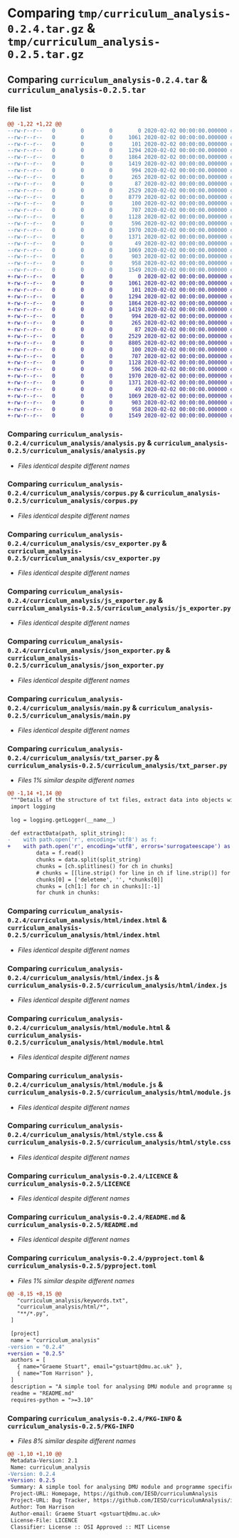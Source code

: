# Comparing `tmp/curriculum_analysis-0.2.4.tar.gz` & `tmp/curriculum_analysis-0.2.5.tar.gz`

## Comparing `curriculum_analysis-0.2.4.tar` & `curriculum_analysis-0.2.5.tar`

### file list

```diff
@@ -1,22 +1,22 @@
--rw-r--r--   0        0        0        0 2020-02-02 00:00:00.000000 curriculum_analysis-0.2.4/curriculum_analysis/__init__.py
--rw-r--r--   0        0        0     1061 2020-02-02 00:00:00.000000 curriculum_analysis-0.2.4/curriculum_analysis/analysis.py
--rw-r--r--   0        0        0      101 2020-02-02 00:00:00.000000 curriculum_analysis-0.2.4/curriculum_analysis/config.cfg.default
--rw-r--r--   0        0        0     1294 2020-02-02 00:00:00.000000 curriculum_analysis-0.2.4/curriculum_analysis/corpus.py
--rw-r--r--   0        0        0     1864 2020-02-02 00:00:00.000000 curriculum_analysis-0.2.4/curriculum_analysis/csv_exporter.py
--rw-r--r--   0        0        0     1419 2020-02-02 00:00:00.000000 curriculum_analysis-0.2.4/curriculum_analysis/js_exporter.py
--rw-r--r--   0        0        0      994 2020-02-02 00:00:00.000000 curriculum_analysis-0.2.4/curriculum_analysis/json_exporter.py
--rw-r--r--   0        0        0      265 2020-02-02 00:00:00.000000 curriculum_analysis-0.2.4/curriculum_analysis/keywords.py
--rw-r--r--   0        0        0       87 2020-02-02 00:00:00.000000 curriculum_analysis-0.2.4/curriculum_analysis/keywords.txt
--rw-r--r--   0        0        0     2529 2020-02-02 00:00:00.000000 curriculum_analysis-0.2.4/curriculum_analysis/main.py
--rw-r--r--   0        0        0     8779 2020-02-02 00:00:00.000000 curriculum_analysis-0.2.4/curriculum_analysis/txt_parser.py
--rw-r--r--   0        0        0      100 2020-02-02 00:00:00.000000 curriculum_analysis-0.2.4/curriculum_analysis/html/data.js
--rw-r--r--   0        0        0      707 2020-02-02 00:00:00.000000 curriculum_analysis-0.2.4/curriculum_analysis/html/index.html
--rw-r--r--   0        0        0     1128 2020-02-02 00:00:00.000000 curriculum_analysis-0.2.4/curriculum_analysis/html/index.js
--rw-r--r--   0        0        0      596 2020-02-02 00:00:00.000000 curriculum_analysis-0.2.4/curriculum_analysis/html/module.html
--rw-r--r--   0        0        0     1970 2020-02-02 00:00:00.000000 curriculum_analysis-0.2.4/curriculum_analysis/html/module.js
--rw-r--r--   0        0        0     1371 2020-02-02 00:00:00.000000 curriculum_analysis-0.2.4/curriculum_analysis/html/style.css
--rw-r--r--   0        0        0       49 2020-02-02 00:00:00.000000 curriculum_analysis-0.2.4/.gitignore
--rw-r--r--   0        0        0     1069 2020-02-02 00:00:00.000000 curriculum_analysis-0.2.4/LICENCE
--rw-r--r--   0        0        0      903 2020-02-02 00:00:00.000000 curriculum_analysis-0.2.4/README.md
--rw-r--r--   0        0        0      958 2020-02-02 00:00:00.000000 curriculum_analysis-0.2.4/pyproject.toml
--rw-r--r--   0        0        0     1549 2020-02-02 00:00:00.000000 curriculum_analysis-0.2.4/PKG-INFO
+-rw-r--r--   0        0        0        0 2020-02-02 00:00:00.000000 curriculum_analysis-0.2.5/curriculum_analysis/__init__.py
+-rw-r--r--   0        0        0     1061 2020-02-02 00:00:00.000000 curriculum_analysis-0.2.5/curriculum_analysis/analysis.py
+-rw-r--r--   0        0        0      101 2020-02-02 00:00:00.000000 curriculum_analysis-0.2.5/curriculum_analysis/config.cfg.default
+-rw-r--r--   0        0        0     1294 2020-02-02 00:00:00.000000 curriculum_analysis-0.2.5/curriculum_analysis/corpus.py
+-rw-r--r--   0        0        0     1864 2020-02-02 00:00:00.000000 curriculum_analysis-0.2.5/curriculum_analysis/csv_exporter.py
+-rw-r--r--   0        0        0     1419 2020-02-02 00:00:00.000000 curriculum_analysis-0.2.5/curriculum_analysis/js_exporter.py
+-rw-r--r--   0        0        0      994 2020-02-02 00:00:00.000000 curriculum_analysis-0.2.5/curriculum_analysis/json_exporter.py
+-rw-r--r--   0        0        0      265 2020-02-02 00:00:00.000000 curriculum_analysis-0.2.5/curriculum_analysis/keywords.py
+-rw-r--r--   0        0        0       87 2020-02-02 00:00:00.000000 curriculum_analysis-0.2.5/curriculum_analysis/keywords.txt
+-rw-r--r--   0        0        0     2529 2020-02-02 00:00:00.000000 curriculum_analysis-0.2.5/curriculum_analysis/main.py
+-rw-r--r--   0        0        0     8805 2020-02-02 00:00:00.000000 curriculum_analysis-0.2.5/curriculum_analysis/txt_parser.py
+-rw-r--r--   0        0        0      100 2020-02-02 00:00:00.000000 curriculum_analysis-0.2.5/curriculum_analysis/html/data.js
+-rw-r--r--   0        0        0      707 2020-02-02 00:00:00.000000 curriculum_analysis-0.2.5/curriculum_analysis/html/index.html
+-rw-r--r--   0        0        0     1128 2020-02-02 00:00:00.000000 curriculum_analysis-0.2.5/curriculum_analysis/html/index.js
+-rw-r--r--   0        0        0      596 2020-02-02 00:00:00.000000 curriculum_analysis-0.2.5/curriculum_analysis/html/module.html
+-rw-r--r--   0        0        0     1970 2020-02-02 00:00:00.000000 curriculum_analysis-0.2.5/curriculum_analysis/html/module.js
+-rw-r--r--   0        0        0     1371 2020-02-02 00:00:00.000000 curriculum_analysis-0.2.5/curriculum_analysis/html/style.css
+-rw-r--r--   0        0        0       49 2020-02-02 00:00:00.000000 curriculum_analysis-0.2.5/.gitignore
+-rw-r--r--   0        0        0     1069 2020-02-02 00:00:00.000000 curriculum_analysis-0.2.5/LICENCE
+-rw-r--r--   0        0        0      903 2020-02-02 00:00:00.000000 curriculum_analysis-0.2.5/README.md
+-rw-r--r--   0        0        0      958 2020-02-02 00:00:00.000000 curriculum_analysis-0.2.5/pyproject.toml
+-rw-r--r--   0        0        0     1549 2020-02-02 00:00:00.000000 curriculum_analysis-0.2.5/PKG-INFO
```

### Comparing `curriculum_analysis-0.2.4/curriculum_analysis/analysis.py` & `curriculum_analysis-0.2.5/curriculum_analysis/analysis.py`

 * *Files identical despite different names*

### Comparing `curriculum_analysis-0.2.4/curriculum_analysis/corpus.py` & `curriculum_analysis-0.2.5/curriculum_analysis/corpus.py`

 * *Files identical despite different names*

### Comparing `curriculum_analysis-0.2.4/curriculum_analysis/csv_exporter.py` & `curriculum_analysis-0.2.5/curriculum_analysis/csv_exporter.py`

 * *Files identical despite different names*

### Comparing `curriculum_analysis-0.2.4/curriculum_analysis/js_exporter.py` & `curriculum_analysis-0.2.5/curriculum_analysis/js_exporter.py`

 * *Files identical despite different names*

### Comparing `curriculum_analysis-0.2.4/curriculum_analysis/json_exporter.py` & `curriculum_analysis-0.2.5/curriculum_analysis/json_exporter.py`

 * *Files identical despite different names*

### Comparing `curriculum_analysis-0.2.4/curriculum_analysis/main.py` & `curriculum_analysis-0.2.5/curriculum_analysis/main.py`

 * *Files identical despite different names*

### Comparing `curriculum_analysis-0.2.4/curriculum_analysis/txt_parser.py` & `curriculum_analysis-0.2.5/curriculum_analysis/txt_parser.py`

 * *Files 1% similar despite different names*

```diff
@@ -1,14 +1,14 @@
 """Details of the structure of txt files, extract data into objects with properties"""
 import logging
 
 log = logging.getLogger(__name__)
 
 def extractData(path, split_string):
-    with path.open('r', encoding='utf8') as f:
+    with path.open('r', encoding='utf8', errors='surrogateescape') as f:
         data = f.read()
         chunks = data.split(split_string)
         chunks = [ch.splitlines() for ch in chunks]
         # chunks = [[line.strip() for line in ch if line.strip()] for ch in chunks]
         chunks[0] = ['deleteme', '', *chunks[0]]
         chunks = [ch[1:] for ch in chunks][:-1]
         for chunk in chunks:
```

### Comparing `curriculum_analysis-0.2.4/curriculum_analysis/html/index.html` & `curriculum_analysis-0.2.5/curriculum_analysis/html/index.html`

 * *Files identical despite different names*

### Comparing `curriculum_analysis-0.2.4/curriculum_analysis/html/index.js` & `curriculum_analysis-0.2.5/curriculum_analysis/html/index.js`

 * *Files identical despite different names*

### Comparing `curriculum_analysis-0.2.4/curriculum_analysis/html/module.html` & `curriculum_analysis-0.2.5/curriculum_analysis/html/module.html`

 * *Files identical despite different names*

### Comparing `curriculum_analysis-0.2.4/curriculum_analysis/html/module.js` & `curriculum_analysis-0.2.5/curriculum_analysis/html/module.js`

 * *Files identical despite different names*

### Comparing `curriculum_analysis-0.2.4/curriculum_analysis/html/style.css` & `curriculum_analysis-0.2.5/curriculum_analysis/html/style.css`

 * *Files identical despite different names*

### Comparing `curriculum_analysis-0.2.4/LICENCE` & `curriculum_analysis-0.2.5/LICENCE`

 * *Files identical despite different names*

### Comparing `curriculum_analysis-0.2.4/README.md` & `curriculum_analysis-0.2.5/README.md`

 * *Files identical despite different names*

### Comparing `curriculum_analysis-0.2.4/pyproject.toml` & `curriculum_analysis-0.2.5/pyproject.toml`

 * *Files 1% similar despite different names*

```diff
@@ -8,15 +8,15 @@
   "curriculum_analysis/keywords.txt",
   "curriculum_analysis/html/*",
   "**/*.py",  
 ]
 
 [project]
 name = "curriculum_analysis"
-version = "0.2.4"
+version = "0.2.5"
 authors = [
   { name="Graeme Stuart", email="gstuart@dmu.ac.uk" },
   { name="Tom Harrison" },
 ]
 description = "A simple tool for analysing DMU module and programme specifications with respect to provided keywords."
 readme = "README.md"
 requires-python = ">=3.10"
```

### Comparing `curriculum_analysis-0.2.4/PKG-INFO` & `curriculum_analysis-0.2.5/PKG-INFO`

 * *Files 8% similar despite different names*

```diff
@@ -1,10 +1,10 @@
 Metadata-Version: 2.1
 Name: curriculum_analysis
-Version: 0.2.4
+Version: 0.2.5
 Summary: A simple tool for analysing DMU module and programme specifications with respect to provided keywords.
 Project-URL: Homepage, https://github.com/IESD/curriculumAnalysis
 Project-URL: Bug Tracker, https://github.com/IESD/curriculumAnalysis/issues
 Author: Tom Harrison
 Author-email: Graeme Stuart <gstuart@dmu.ac.uk>
 License-File: LICENCE
 Classifier: License :: OSI Approved :: MIT License
```

